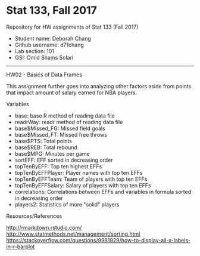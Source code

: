 # Stat 133, Fall 2017

Repository for HW assignments of Stat 133 (Fall 2017)

- Student name: Deborah Chang
- Github username: d71chang
- Lab section: 101
- GSI: Omid Shams Solari

-----

HW02 - Basics of Data Frames

This assignment further goes into analyzing other factors aside from points that impact amount of salary earned for NBA players.

Variables

- base: base R method of reading data file
- readrWay: readr method of reading data file
- base$Missed_FG: Missed field goals
- base$Missed_FT: Missed free throws 
- base$PTS: Total points 
- base$REB: Total rebound
- base$MPG: Minutes per game 
- sortEFF: EFF sorted in decreasing order
- topTenByEFF: Top ten highest EFFs
- topTenByEFFPlayer: Player names with top ten EFFs
- topTenByEFFTeam: Team of players with top ten EFFs
- topTenByEFFSalary: Salary of players with top ten EFFs
- correlations: Correlations between EFFs and variables in formula sorted in decreasing order
- players2: Statistics of more "solid" players

Resources/References

http://rmarkdown.rstudio.com/
http://www.statmethods.net/management/sorting.html
https://stackoverflow.com/questions/9981929/how-to-display-all-x-labels-in-r-barplot



